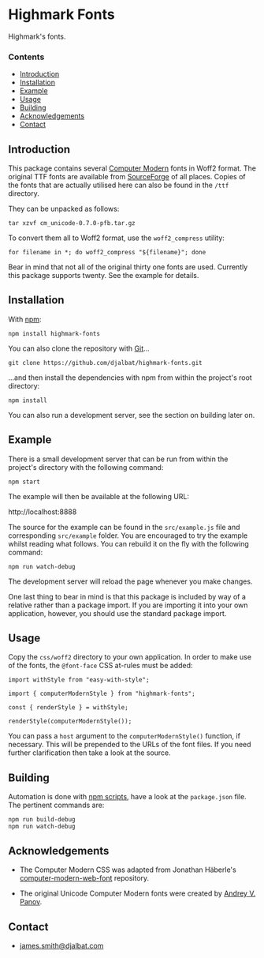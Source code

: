 # Highmark Fonts

Highmark's fonts.

### Contents

- [Introduction](#introduction)
- [Installation](#installation)
- [Example](#example)
- [Usage](#sage)
- [Building](#building)
- [Acknowledgements](#acknowledgements)
- [Contact](#contact)

## Introduction

This package contains several [Computer Modern](https://en.wikipedia.org/wiki/Computer_Modern) fonts in Woff2 format. The original TTF fonts are available from [SourceForge](https://sourceforge.net/projects/cm-unicode/files/cm-unicode/0.7.0/cm-unicode-0.7.0-ttf.tar.xz/download) of all places. Copies of the fonts that are actually utilised here can also be found in the `/ttf` directory. 

They can be unpacked as follows:

```
tar xzvf cm_unicode-0.7.0-pfb.tar.gz
```

To convert them all to Woff2 format, use the `woff2_compress` utility:

```
for filename in *; do woff2_compress "${filename}"; done
```

Bear in mind that not all of the original thirty one fonts are used. Currently this package supports twenty. See the example for details.

## Installation

With [npm](https://www.npmjs.com/):

    npm install highmark-fonts

You can also clone the repository with [Git](https://git-scm.com/)...

    git clone https://github.com/djalbat/highmark-fonts.git

...and then install the dependencies with npm from within the project's root directory:

    npm install

You can also run a development server, see the section on building later on.

## Example

There is a small development server that can be run from within the project's directory with the following command:

    npm start

The example will then be available at the following URL:

http://localhost:8888

The source for the example can be found in the `src/example.js` file and corresponding `src/example` folder. You are encouraged to try the example whilst reading what follows. You can rebuild it on the fly with the following command:

    npm run watch-debug

The development server will reload the page whenever you make changes.

One last thing to bear in mind is that this package is included by way of a relative rather than a package import. If you are importing it into your own application, however, you should use the standard package import.

## Usage

Copy the `css/woff2` directory to your own application. In order to make use of the fonts, the `@font-face` CSS at-rules must be added:

```
import withStyle from "easy-with-style";

import { computerModernStyle } from "highmark-fonts";

const { renderStyle } = withStyle;

renderStyle(computerModernStyle());
```

You can pass a `host` argument to the `computerModernStyle()` function, if necessary. This will be prepended to the URLs of the font files. If you need further clarification then take a look at the source.  

## Building

Automation is done with [npm scripts](https://docs.npmjs.com/misc/scripts), have a look at the `package.json` file. The pertinent commands are:

    npm run build-debug
    npm run watch-debug

## Acknowledgements

* The Computer Modern CSS was adapted from Jonathan Häberle's [computer-modern-web-font](https://github.com/dreampulse/computer-modern-web-font) repository. 
 
* The original Unicode Computer Modern fonts were created by [Andrey V. Panov](https://scholar.google.com/citations?user=JyNVNNEAAAAJ&hl=en).

## Contact

* james.smith@djalbat.com
